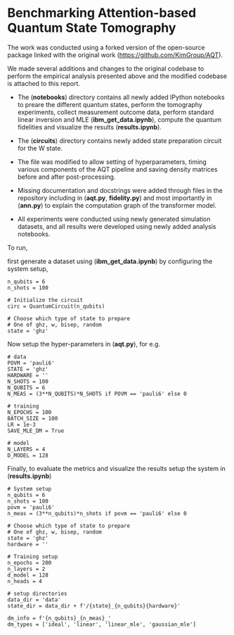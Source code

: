 # Benchmarking Attention-based Quantum State Tomography

The work was conducted using a forked version of the open-source package linked with the original work (https://github.com/KimGroup/AQT).

We made several additions and changes to the original codebase to perform the empirical analysis presented above and the modified codebase is attached to this report. 

- The (**notebooks**) directory contains all newly added IPython notebooks to preare the different quantum states, perform the tomography experiments, collect measurement outcome data, perform standard linear inversion and MLE (**ibm\_get\_data.ipynb**), compute the quantum fidelities and visualize the results (**results.ipynb**). 

- The (**circuits**) directory contains newly added state preparation circuit for the W state. 

- The file  was modified to allow setting of hyperparameters, timing various components of the AQT pipeline and saving density matrices before and after post-processing. 

- Missing documentation and docstrings were added through files in the repository including in (**aqt.py**, **fidelity.py**) and most importantly in (**ann.py**) to explain the computation graph of the transformer model. 

- All experiments were conducted using newly generated simulation datasets, and all results were developed using newly added analysis notebooks.

To run,

first generate a dataset using (**ibm\_get\_data.ipynb**) by configuring the system setup, 

```# System setup
n_qubits = 6
n_shots = 100

# Initialize the circuit
circ = QuantumCircuit(n_qubits)

# Choose which type of state to prepare
# One of ghz, w, bisep, random
state = 'ghz'
```

Now setup the hyper-parameters in (**aqt.py**), for e.g.

```
# data
POVM = 'pauli6'
STATE = 'ghz'
HARDWARE = ''
N_SHOTS = 100
N_QUBITS = 6
N_MEAS = (3**N_QUBITS)*N_SHOTS if POVM == 'pauli6' else 0

# training
N_EPOCHS = 100
BATCH_SIZE = 100
LR = 1e-3
SAVE_MLE_DM = True

# model
N_LAYERS = 4
D_MODEL = 128
```

Finally, to evaluate the metrics and visualize the results setup the system in (**results.ipynb**)

```
# System setup
n_qubits = 6
n_shots = 100
povm = 'pauli6'
n_meas = (3**n_qubits)*n_shots if povm == 'pauli6' else 0

# Choose which type of state to prepare
# One of ghz, w, bisep, random
state = 'ghz'
hardware = ''

# Training setup
n_epochs = 200
n_layers = 2
d_model = 128
n_heads = 4

# setup directories
data_dir = 'data'
state_dir = data_dir + f'/{state}_{n_qubits}{hardware}'

dm_info = f'{n_qubits}_{n_meas}_'
dm_types = ['ideal', 'linear', 'linear_mle', 'gaussian_mle']
```